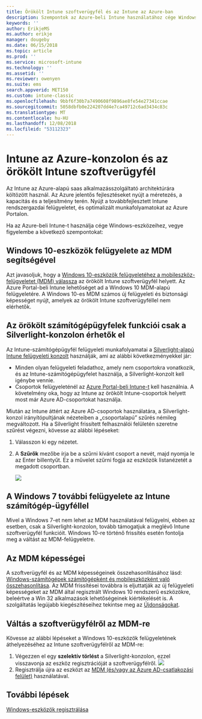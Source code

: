 ```yaml
---
title: Örökölt Intune szoftverügyfél és az Intune az Azure-ban
description: Szempontok az Azure-beli Intune használatához cége Windows-eszközeinek felügyeletéhez.
keywords: ''
author: ErikjeMS
ms.author: erikje
manager: dougeby
ms.date: 06/15/2018
ms.topic: article
ms.prod: ''
ms.service: microsoft-intune
ms.technology: ''
ms.assetid: ''
ms.reviewer: owenyen
ms.suite: ems
search.appverid: MET150
ms.custom: intune-classic
ms.openlocfilehash: 9bbf6f30b7a7490608f9896ae8fe54e27341ccae
ms.sourcegitcommit: 5058dbfb0e224207dd4e7ca49712c6ad3434c83c
ms.translationtype: MT
ms.contentlocale: hu-HU
ms.lasthandoff: 12/08/2018
ms.locfileid: "53112323"
---
```

# <a name="intune-on-azure-console-and-legacy-intune-pc-client"></a>Intune az Azure-konzolon és az örökölt Intune szoftverügyfél

Az Intune az Azure-alapú saas alkalmazásszolgáltató architektúrára költözött használ. Az Azure jelentős fejlesztéseket nyújt a méretezés, a kapacitás és a teljesítmény terén. Nyújt a továbbfejlesztett Intune rendszergazdai felügyeletet, és optimalizált munkafolyamatokat az Azure Portalon. 

Ha az Azure-beli Intune-t használja cége Windows-eszközeihez, vegye figyelembe a következő szempontokat:

## <a name="manage-windows-10-devices-by-using-mdm"></a>Windows 10-eszközök felügyelete az MDM segítségével

Azt javasoljuk, hogy a [Windows 10-eszközök felügyeletéhez a mobileszköz-felügyeletet (MDM) válassza](https://docs.microsoft.com/intune/device-restrictions-windows-10) az örökölt Intune szoftverügyfél helyett. Az Azure Portal-beli Intune lehetőséget ad a Windows 10 MDM-alapú felügyeletére. A Windows 10-es MDM számos új felügyeleti és biztonsági képességet nyújt, amelyek az örökölt Intune szoftverügyféllel nem elérhetők.

## <a name="legacy-pc-client-features-are-only-available-in-the-silverlight-console"></a>Az örökölt számítógépügyfelek funkciói csak a Silverlight-konzolon érhetők el

Az Intune-számítógépügyfél felügyeleti munkafolyamatai a [Silverlight-alapú Intune felügyeleti konzolt](https://manage.microsoft.com/) használják, ami az alábbi következményekkel jár:

- Minden olyan felügyeleti feladathoz, amely nem csoportokra vonatkozik, és az Intune-számítógépügyfelet használja, a Silverlight-konzolt kell igénybe vennie.
- Csoportok felügyeleténél az [Azure Portal-beli Intune-t](https://portal.azure.com/) kell használnia. A követelmény oka, hogy az Intune az örökölt Intune-csoportok helyett most már Azure AD-csoportokat használja. 

Miután az Intune áttért az Azure AD-csoportok használatára, a Silverlight-konzol irányítópultjának nézeteiben a „csoportalapú” szűrés némileg megváltozott. Ha a Silverlight frissített felhasználói felületén szeretne szűrést végezni, kövesse az alábbi lépéseket:

1. Válasszon ki egy nézetet.
2. A **Szűrők** mezőbe írja be a szűrni kívánt csoport a nevét, majd nyomja le az Enter billentyűt. Ez a művelet szűrni fogja az eszközök listanézetét a megadott csoportban.

   ![](media/intune-legacy-pc-client/image01.png)


## <a name="continue-to-manage-windows-7-by-using-intune-pc-client"></a>A Windows 7 további felügyelete az Intune számítógép-ügyféllel

Mivel a Windows 7-et nem lehet az MDM használatával felügyelni, ebben az esetben, csak a Silverlight-konzolon, tovább támogatjuk a meglévő Intune szoftverügyfél funkcióit. Windows 10-re történő frissítés esetén fontolja meg a váltást az MDM-felügyeletre.

## <a name="mdm-capabilities"></a>Az MDM képességei

A szoftverügyfél és az MDM képességeinek összehasonlításához lásd: [Windows-számítógépek számítógépként és mobileszközként való összehasonlítása](pc-management-comparison.md). Az MDM frissítései továbbra is eljuttatják az új felügyeleti képességeket az MDM által regisztrált Windows 10 rendszerű eszközökre, beleértve a Win 32 alkalmazások lehetőségeinek kiértékelését is. A szolgáltatás legújabb kiegészítéseihez tekintse meg az [Újdonságokat](https://docs.microsoft.com/intune/whats-new).

## <a name="switch-from-pc-client-to-mdm"></a>Váltás a szoftverügyfélről az MDM-re

Kövesse az alábbi lépéseket a Windows 10-eszközök felügyeletének áthelyezéséhez az Intune szoftverügyfélről az MDM-re:

1. Végezzen el egy **szelektív törlést** a Silverlight-konzolon, ezzel visszavonja az eszköz regisztrációját a szoftverügyfélről.
  ![](media/intune-legacy-pc-client/image02.png)
2. Regisztrálja újra az eszközt az [MDM (és/vagy az Azure AD-csatlakozási felület)](https://docs.microsoft.com/intune/windows-enroll) használatával. 

## <a name="next-steps"></a>További lépések
[Windows-eszközök regisztrálása](https://docs.microsoft.com/intune/windows-enroll)

 
